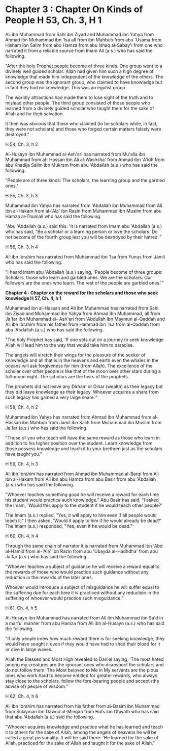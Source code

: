 Chapter 3 : Chapter On Kinds of People H 53, Ch. 3, H 1
=======================================================

Ali ibn Muhammad from Sahl ibn Ziyad and Muhammad ibn Yahya from Ahmad
ibn Muhammad ibn 'Isa all from ibn Mahbub from abu 'Usama from Hisham
ibn Salim from abu Hamza from abu Ishaq al-Sabay'i from one who narrated
it from a reliable source from Imam Ali (a.s.) who has said the
following.

"After the holy Prophet people become of three kinds. One group went to
a divinely well guided scholar. Allah had given him such a high degree
of knowledge that made him independent of the knowledge of the others.
The second group was the ignorant group, who claimed to have knowledge
but in fact they had no knowledge. This was an egotist group.

The worldly attractions had made them to lose sight of the truth and to
mislead other people. The third group consisted of those people who
learned from a divinely guided scholar who taught them for the sake of
Allah and for their salvation.

It then was obvious that those who claimed (to be scholars while, in
fact, they were not scholars) and those who forged certain matters
falsely were destroyed."

H 54, Ch. 3, h 2

Al-Husayn ibn Muhammad al-Ash'ari has narrated from Mu'alla ibn
Muhammad from al- Hassan ibn Ali al-Washsha' from Ahmad ibn 'A'idh from
abu Khadija Salim ibn Mukram from abu 'Abdallah (a.s.) who has said the
following.

"People are of three kinds: The scholars, the learning group and the
garbled ones."

H 55, Ch. 3, h 3

Muhammad ibn Yahya has narrated from 'Abdallah ibn Muhammad from Ali
ibn al-Hakam from al-'Ala' ibn Razin from Muhammad ibn Muslim from abu
Hamza al-Thumali who has said the following.

"Abu 'Abdallah (a.s.) said this. 'It is narrated from Imam abu
'Abdallah (a.s.) who has said, "Be a scholar or a learning person or
love the scholars. Do not become of the fourth group lest you will be
destroyed by their hatred.'"

H 56, Ch. 3, h 4

Ali ibn Ibrahim has narrated from Muhammad ibn 'Isa from Yunus from
Jamil who has said the following.

"I heard Imam abu 'Abdallah (a.s.) saying, 'People become of three
groups: Scholars, those who learn and garbled ones. We are the scholars.
Our followers are the ones who learn. The rest of the people are garbled
ones.'"


**Chapter 4 : Chapter on the reward for the scholars and those who seek
knowledge H 57, Ch. 4, h 1**

Muhammad ibn al-Hassan and Ali ibn Muhammad has narrated from Sahl ibn
Ziyad and Muhammad ibn Yahya from Ahmad ibn Muhammad, all from Ja'far
ibn Muhammad al- Ash'ari from 'Abdullah ibn Maymun al-Qaddah and Ali ibn
Ibrahim from his father from Hammad ibn 'Isa from al-Qaddah from abu
'Abdallah (a.s.) who has said the following.

"The holy Prophet has said, 'If one sets out on a journey to seek
knowledge Allah will lead him to the way that would take him to
paradise.

The angels will stretch their wings for the pleasure of the seeker of
knowledge and all that is in the heavens and earth even the whales in
the oceans will ask forgiveness for him (from Allah). The excellence of
the scholar over other people is like that of the moon over other stars
during a full-moon night. The scholars are the heirs of the prophets.

The prophets did not leave any Dirham or Dinar (wealth) as their legacy
but they did leave knowledge as their legacy. Whoever acquires a share
from such legacy has gained a very large share.'"

H 58, Ch. 4, h 2

Muhammad ibn Yahya has narrated from Ahmad ibn Muhammad from al-Hassan
ibn Mahbub from Jamil ibn Salih from Muhammad ibn Muslim from Ja'far
(a.s.) who has said the following.

"Those of you who teach will have the same reward as those who learn in
addition to his higher position over the student. Learn knowledge from
those possess knowledge and teach it to your brethren just as the
scholars have taught you."

H 59, Ch. 4, h 3

Ali ibn Ibrahim has narrated from Ahmad ibn Muhammad al-Barqi from Ali
ibn al-Hakam from Ali ibn abu Hamza from abu Basir from abu 'Abdallah
(a.s.) who has said the following.

"Whoever teaches something good he will receive a reward for each time
his student would practice such knowledge." Abu Basir has said, "I asked
the Imam, 'Would this apply to the student if he would teach other
people?'

The Imam (a.s.) replied, "Yes, it will apply to him even if all people
would teach it." I then asked, 'Would it apply to him if he would
already be dead?' The Imam (a.s.) responded, "Yes, even if he would be
dead."'

H 60, Ch. 4, h 4

Through the same chain of narrator it is narrated from Muhammad ibn
'Abd al-Hamid from al-'Ala' ibn Razin from abu 'Ubayda al-Hadhdha' from
abu Ja'far (a.s.) who has said the following.

"Whoever teaches a subject of guidance he will receive a reward equal
to the rewards of those who would practice such guidance without any
reduction in the rewards of the later ones.

Whoever would introduce a subject of misguidance he will suffer equal
to the suffering due for each time it is practiced without any reduction
in the suffering of whoever would practice such misguidance."

H 61, Ch. 4, h 5

Al-Husayn ibn Muhammad has narrated from Ali ibn Muhammad ibn Sa'd in a
marfu' manner from abu Hamza from Ali ibn al-Husayn (a.s.) who has said
the following.

"If only people knew how much reward there is for seeking knowledge,
they would have sought it even if they would have had to shed their
blood for it or dive in large waves.

Allah the Blessed and Most High revealed to Daniel saying, 'The most
hated among my creatures are the ignorant ones who disrespect the
scholars and do not follow them. The Most beloved to Me in My servants
are the pious ones who work hard to become entitled for greater rewards,
who always stay close to the scholars, follow the fore-bearing people
and accept (the advise of) people of wisdom."

H 62, Ch. 4, h 6

Ali ibn Ibrahim has narrated from his father from al-Qasim ibn Muhammad
from Sulayman ibn Dawud al-Minqari from Hafs ibn Ghiyath who has said
that abu 'Abdallah (a.s.) said the following.

"Whoever acquires knowledge and practice what he has learned and teach
it to others for the sake of Allah, among the angels of heavens he will
be called a great personality. It will be said there: 'He learned for
the sake of Allah, practiced for the sake of Allah and taught it for the
sake of Allah."


